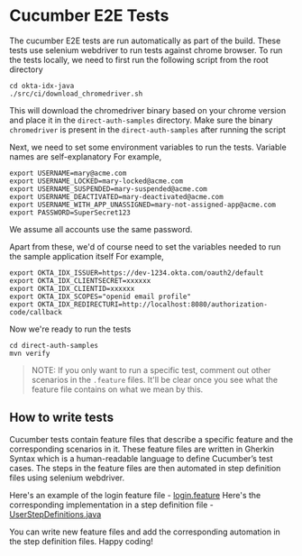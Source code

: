 # Cucumber E2E Tests

The cucumber E2E tests are run automatically as part of the build. These tests use selenium webdriver to run tests against chrome browser.
To run the tests locally, we need to first run the following script from the root directory

```
cd okta-idx-java
./src/ci/download_chromedriver.sh
```
This will download the chromedriver binary based on your chrome version and place it in the `direct-auth-samples` directory.
Make sure the binary `chromedriver` is present in the `direct-auth-samples` after running the script

Next, we need to set some environment variables to run the tests. Variable names are self-explanatory
For example,
```
export USERNAME=mary@acme.com
export USERNAME_LOCKED=mary-locked@acme.com
export USERNAME_SUSPENDED=mary-suspended@acme.com
export USERNAME_DEACTIVATED=mary-deactivated@acme.com
export USERNAME_WITH_APP_UNASSIGNED=mary-not-assigned-app@acme.com
export PASSWORD=SuperSecret123 
```
We assume all accounts use the same password. 

Apart from these, we'd of course need to set the variables needed to run the sample application itself
For example,
```
export OKTA_IDX_ISSUER=https://dev-1234.okta.com/oauth2/default
export OKTA_IDX_CLIENTSECRET=xxxxxx
export OKTA_IDX_CLIENTID=xxxxxx
export OKTA_IDX_SCOPES="openid email profile"
export OKTA_IDX_REDIRECTURI=http://localhost:8080/authorization-code/callback
```

Now we're ready to run the tests
```
cd direct-auth-samples
mvn verify
```

> NOTE: If you only want to run a specific test, comment out other scenarios in the `.feature` files. 
> It'll be clear once you see what the feature file contains on what we mean by this.

## How to write tests

Cucumber tests contain feature files that describe a specific feature and the corresponding scenarios in it.
These feature files are written in Gherkin Syntax which is a human-readable language to define Cucumber’s test cases.
The steps in the feature files are then automated in step definition files using selenium webdriver.

Here's an example of the login feature file - [login.feature](resources/features/login.feature)
Here's the corresponding implementation in a step definition file - [UserStepDefinitions.java](java/info/seleniumcucumber/userStepDefintions/UserStepDefinitions.java)

You can write new feature files and add the corresponding automation in the step definition files.
Happy coding!